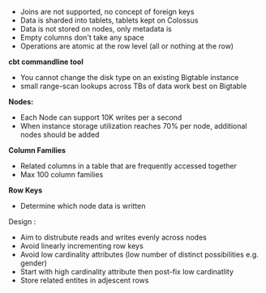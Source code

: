 
- Joins are not supported, no concept of foreign keys
- Data is sharded into tablets, tablets kept on Colossus
- Data is not stored on nodes, only metadata is
- Empty columns don't take any space
- Operations are atomic at the row level (all or nothing at the row)


**cbt commandline tool**
- You cannot change the disk type on an existing Bigtable instance
- small range-scan lookups across TBs of data work best on Bigtable

**Nodes:** 
- Each Node can support 10K writes per a second
- When instance storage utilization reaches 70% per node, additional nodes should be added

**Column Families**
  - Related columns in a table that are frequently accessed together
  - Max 100 column families 

**Row Keys**
- Determine which node data is written

Design :
  - Aim to distrubute reads and writes evenly across nodes
  - Avoid linearly incrementing row keys
  - Avoid low cardinality attributes (low number of distinct possibilities e.g. gender)
  - Start with high cardinality attribute then post-fix low cardinatlity
  - Store related entites in adjescent rows
